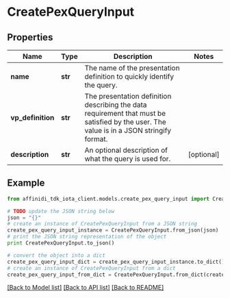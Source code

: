 # CreatePexQueryInput

## Properties

| Name              | Type    | Description                                                                                                                              | Notes      |
| ----------------- | ------- | ---------------------------------------------------------------------------------------------------------------------------------------- | ---------- |
| **name**          | **str** | The name of the presentation definition to quickly identify the query.                                                                   |
| **vp_definition** | **str** | The presentation definition describing the data requirement that must be satisfied by the user. The value is in a JSON stringify format. |
| **description**   | **str** | An optional description of what the query is used for.                                                                                   | [optional] |

## Example

```python
from affinidi_tdk_iota_client.models.create_pex_query_input import CreatePexQueryInput

# TODO update the JSON string below
json = "{}"
# create an instance of CreatePexQueryInput from a JSON string
create_pex_query_input_instance = CreatePexQueryInput.from_json(json)
# print the JSON string representation of the object
print CreatePexQueryInput.to_json()

# convert the object into a dict
create_pex_query_input_dict = create_pex_query_input_instance.to_dict()
# create an instance of CreatePexQueryInput from a dict
create_pex_query_input_from_dict = CreatePexQueryInput.from_dict(create_pex_query_input_dict)
```

[[Back to Model list]](../README.md#documentation-for-models) [[Back to API list]](../README.md#documentation-for-api-endpoints) [[Back to README]](../README.md)
